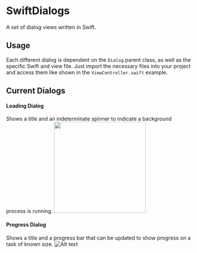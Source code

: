 # SwiftDialogs
A set of dialog views written in Swift.

## Usage
Each different dialog is dependent on the `Dialog` parent class, as well as the specific Swift and view file. Just import the necessary files into your project and access them like shown in the `ViewController.swift` example.

## Current Dialogs
#### Loading Dialog
Shows a title and an indeterminate spinner to indicate a background process is running.
<img src="/../screenshots/screenshots/loading.png?raw=true" width="248">

#### Progress Dialog
Shows a title and a progress bar that can be updated to show progress on a task of known size.
![Alt text](/../screenshots/screenshots/progress.png?raw=true "Progress Dialog Example")
